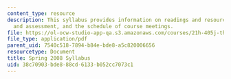 ```yaml
---
content_type: resource
description: This syllabus provides information on readings and resources, assignments
  and assessment, and the schedule of course meetings.
file: https://ol-ocw-studio-app-qa.s3.amazonaws.com/courses/21h-405j-the-ancient-city-spring-2005/38c70903bde888cd6133b052cc7073c1_MIT21H_405Js05_sylls08.pdf
file_type: application/pdf
parent_uid: 7540c518-7894-b84e-bde8-a5c820006656
resourcetype: Document
title: Spring 2008 Syllabus
uid: 38c70903-bde8-88cd-6133-b052cc7073c1
---
```


